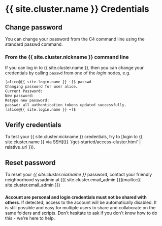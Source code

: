 <!-- markdownlint-disable-file MD034 -->

# {{ site.cluster.name }} Credentials

## Change password


You can change your password from the C4 command line using the standard passwd command.  



### From the {{ site.cluster.nickname }} command line

If you can log in to {{ site.cluster.name }}, then you can change your credentials by calling `passwd` from one of the _login_ nodes, e.g.

```sh
[alice@{{ site.login.name }} ~]$ passwd
Changing password for user alice.
Current Password:
New password: 
Retype new password: 
passwd: all authentication tokens updated successfully.
[alice@{{ site.login.name }} ~]$ 
```


## Verify credentials

To test your {{ site.cluster.nickname }} credentials, try to [login to {{ site.cluster.name }} via SSH]({{ '/get-started/access-cluster.html' | relative_url }}).  


## Reset password

To reset your _{{ site.cluster.nickname }}_ password, contact your friendly neighborhood sysadmin at [{{ site.cluster.email_admin }}](mailto:{{ site.cluster.email_admin }})

<div class="alert alert-danger" role="alert" style="margin-top: 3ex">
<strong>Account are personal and login credentials must not be shared with others</strong>. If detected, access to the account will be automatically disabled.  It is still possible and easy for multiple users to share and collaborate on the same folders and scripts.  Don't hesitate to ask if you don't know how to do this - we're here to help.
</div>


[RBVI Kerberos web interface]: https://www.cgl.ucsf.edu/admin/chpass.py
[UCSF Enterprise Password Standard]: https://wiki.library.ucsf.edu/pages/viewpage.action?spaceKey=ITSI&title=Unified+UCSF+Enterprise+Password+Standard
